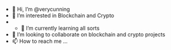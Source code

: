 - 👋 Hi, I’m @verycunning
- 👀 I’m interested in Blockchain and Crypto 
- - 🌱 I’m currently learning all sorts
- 💞️ I’m looking to collaborate on blockchain and crypto projects
- 📫 How to reach me ...

<!---
verycunning/verycunning is a ✨ special ✨ repository because its `README.md` (this file) appears on your GitHub profile.
You can click the Preview link to take a look at your changes.
--->

